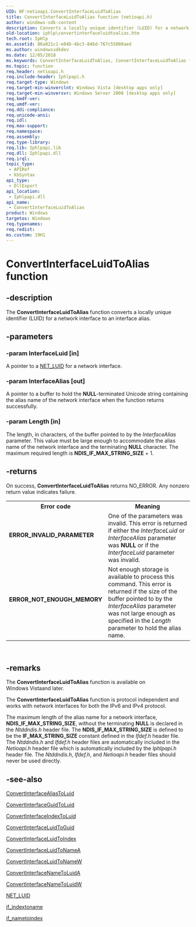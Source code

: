 ```yaml
---
UID: NF:netioapi.ConvertInterfaceLuidToAlias
title: ConvertInterfaceLuidToAlias function (netioapi.h)
author: windows-sdk-content
description: Converts a locally unique identifier (LUID) for a network interface to an interface alias.
old-location: iphlp\convertinterfaceluidtoalias.htm
tech.root: IpHlp
ms.assetid: 86a821c1-e04b-4bc3-846d-767c55008aed
ms.author: windowssdkdev
ms.date: 12/05/2018
ms.keywords: ConvertInterfaceLuidToAlias, ConvertInterfaceLuidToAlias function [IP Helper], iphlp.convertinterfaceluidtoalias, netioapi/ConvertInterfaceLuidToAlias
ms.topic: function
req.header: netioapi.h
req.include-header: Iphlpapi.h
req.target-type: Windows
req.target-min-winverclnt: Windows Vista [desktop apps only]
req.target-min-winversvr: Windows Server 2008 [desktop apps only]
req.kmdf-ver: 
req.umdf-ver: 
req.ddi-compliance: 
req.unicode-ansi: 
req.idl: 
req.max-support: 
req.namespace: 
req.assembly: 
req.type-library: 
req.lib: Iphlpapi.lib
req.dll: Iphlpapi.dll
req.irql: 
topic_type:
 - APIRef
 - kbSyntax
api_type:
 - DllExport
api_location:
 - Iphlpapi.dll
api_name:
 - ConvertInterfaceLuidToAlias
product: Windows
targetos: Windows
req.typenames: 
req.redist: 
ms.custom: 19H1
---
```


# ConvertInterfaceLuidToAlias function


## -description


The 
<b>ConvertInterfaceLuidToAlias</b> function converts a locally unique identifier (LUID) for a network interface to an interface alias.


## -parameters




### -param InterfaceLuid [in]

A pointer to a <a href="https://msdn.microsoft.com/c4956c5a-3c6c-4f1c-b9d7-2e377b66f197">NET_LUID</a> for a network interface.


### -param InterfaceAlias [out]

A pointer to a buffer to hold the <b>NULL</b>-terminated Unicode string containing the alias name of the network interface when the function returns successfully.


### -param Length [in]

The length, in characters, of the buffer pointed to by the <i>InterfaceAlias</i> parameter. This value must be large enough to accommodate the alias name of the network interface and the terminating <b>NULL</b> character.  The maximum required length is
        <b>NDIS_IF_MAX_STRING_SIZE</b> + 1.


## -returns



On success, 
<b>ConvertInterfaceLuidToAlias</b> returns NO_ERROR. Any nonzero return value indicates failure. 

<table>
<tr>
<th>Error code</th>
<th>Meaning</th>
</tr>
<tr>
<td width="40%">
<dl>
<dt><b>ERROR_INVALID_PARAMETER</b></dt>
</dl>
</td>
<td width="60%">
One of the parameters was invalid. This error is returned if either the <i>InterfaceLuid</i> or <i>InterfaceAlias</i> parameter was <b>NULL</b> or if the <i>InterfaceLuid</i> parameter was invalid.

</td>
</tr>
<tr>
<td width="40%">
<dl>
<dt><b>ERROR_NOT_ENOUGH_MEMORY</b></dt>
</dl>
</td>
<td width="60%">
Not enough storage is available to process this command. This error is returned if the size of the buffer pointed to by the <i>InterfaceAlias</i> parameter was not large enough as specified in the <i>Length</i> parameter to hold the alias name.

</td>
</tr>
</table>
 




## -remarks



The <b>ConvertInterfaceLuidToAlias</b> function is available on Windows Vistaand later.

The <b>ConvertInterfaceLuidToAlias</b> function is protocol independent and works with network interfaces for both the IPv6 and IPv4 protocol.

The maximum length of the alias name for a network interface, <b>NDIS_IF_MAX_STRING_SIZE</b>, without the terminating <b>NULL</b> is declared in the <i>Ntddndis.h</i> header file. The <b>NDIS_IF_MAX_STRING_SIZE</b> is defined to be the <b>IF_MAX_STRING_SIZE</b> constant defined in the <i>Ifdef.h</i> header file. The <i>Ntddndis.h</i> and <i>Ifdef.h</i> header files are automatically included in the <i>Netioapi.h</i> header file which is automatically included by the <i>Iphlpapi.h</i> header file. The <i>Ntddndis.h</i>, <i>Ifdef.h</i>, and <i> Netioapi.h</i> header files should never be used directly. 





## -see-also




<a href="https://msdn.microsoft.com/7fa80938-d475-4ace-b463-a53aac26e88b">ConvertInterfaceAliasToLuid</a>



<a href="https://msdn.microsoft.com/cae669dc-899b-4485-b70a-5f58207a07df">ConvertInterfaceGuidToLuid</a>



<a href="https://msdn.microsoft.com/c757228c-93f1-4545-8921-9d048bca580c">ConvertInterfaceIndexToLuid</a>



<a href="https://msdn.microsoft.com/9d5bd1e9-0bf1-405a-8726-8e2c9ba4e022">ConvertInterfaceLuidToGuid</a>



<a href="https://msdn.microsoft.com/904cd94c-dd46-42ac-aef2-ffed4b3e5899">ConvertInterfaceLuidToIndex</a>



<a href="https://msdn.microsoft.com/c65f7b3c-55f4-40f8-9a7a-19d1066deca4">ConvertInterfaceLuidToNameA</a>



<a href="https://msdn.microsoft.com/e4269a6a-1237-4503-b7d7-756388458750">ConvertInterfaceLuidToNameW</a>



<a href="https://msdn.microsoft.com/daceabf9-ff43-4206-9f8f-f3924de9c5a5">ConvertInterfaceNameToLuidA</a>



<a href="https://msdn.microsoft.com/473be9f0-7fac-46f0-b33c-839906411fdc">ConvertInterfaceNameToLuidW</a>



<a href="https://msdn.microsoft.com/c4956c5a-3c6c-4f1c-b9d7-2e377b66f197">NET_LUID</a>



<a href="https://msdn.microsoft.com/0da31819-3ee7-4474-9e68-f5a18d4a135a">if_indextoname</a>



<a href="https://msdn.microsoft.com/599e5a34-1e17-4c5f-b58e-727871e409be">if_nametoindex</a>
 

 

